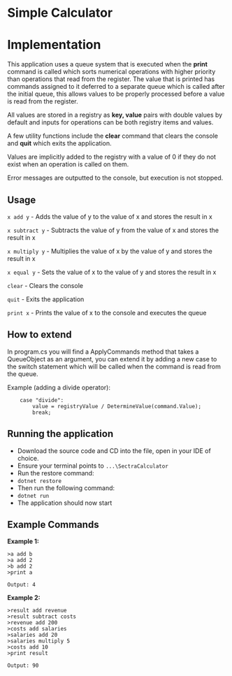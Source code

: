 ﻿# Simple Calculator

# Implementation
This application uses a queue system that is executed when the **print** command is called which sorts numerical operations with higher priority than operations that read from the register. The value that is printed has commands assigned to it deferred to a separate queue which is called after the initial queue, this allows values to be properly processed before a value is read from the register.

All values are stored in a registry as **key, value** pairs with double values by default and inputs for operations can be both registry items and values.

A few utility functions include the **clear** command that clears the console and **quit** which exits the application.

Values are implicitly added to the registry with a value of 0 if they do not exist when an operation is called on them.

Error messages are outputted to the console, but execution is not stopped.


## Usage
`x add y` - Adds the value of y to the value of x and stores the result in x

`x subtract y` - Subtracts the value of y from the value of x and stores the result in x

`x multiply y` - Multiplies the value of x by the value of y and stores the result in x

`x equal y` - Sets the value of x to the value of y and stores the result in x

`clear` - Clears the console

`quit` - Exits the application

`print x` - Prints the value of x to the console and executes the queue

## How to extend
In program.cs you will find a ApplyCommands method that takes a QueueObject as an argument, you can extend it by
adding a new case to the switch statement which will be called when the command is read from the queue.

Example (adding a divide operator):
    
        case "divide":
            value = registryValue / DetermineValue(command.Value);
            break;

## Running the application

- Download the source code and CD into the file, open in your IDE of choice.
- Ensure your terminal points to `...\SectraCalculator`
- Run the restore command:
- `dotnet restore`
- Then run the following command:
- `dotnet run`
- The application should now start


## Example Commands
**Example 1:**

    >a add b
    >a add 2
    >b add 2
    >print a
    
    Output: 4
**Example 2:**

    >result add revenue
	>result subtract costs
	>revenue add 200
	>costs add salaries
	>salaries add 20
	>salaries multiply 5
	>costs add 10
	>print result
	
	Output: 90
